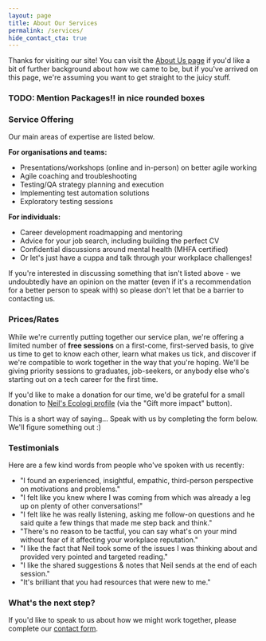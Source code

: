 ```yaml
---
layout: page
title: About Our Services
permalink: /services/
hide_contact_cta: true
---
```


Thanks for visiting our site! You can visit the [About Us page](/about) if you'd like a bit of further background about how we came to be, but if you've arrived on this page, we're assuming you want to get straight to the juicy stuff.

### TODO: Mention Packages!! in nice rounded boxes

### Service Offering

Our main areas of expertise are listed below.

**For organisations and teams:**
* Presentations/workshops (online and in-person) on better agile working
* Agile coaching and troubleshooting
* Testing/QA strategy planning and execution
* Implementing test automation solutions
* Exploratory testing sessions
 
**For individuals:**
* Career development roadmapping and mentoring 
* Advice for your job search, including building the perfect CV 
* Confidential discussions around mental health (MHFA certified)
* Or let's just have a cuppa and talk through your workplace challenges!

If you're interested in discussing something that isn't listed above - we undoubtedly have an opinion on the matter (even if it's a recommendation for a better person to speak with) so please don't let that be a barrier to contacting us.

### Prices/Rates

While we're currently putting together our service plan, we're offering a limited number of **free sessions** on a first-come, first-served basis, to give us time to get to know each other, learn what makes us tick, and discover if we're compatible to work together in the way that you're hoping. We'll be giving priority sessions to graduates, job-seekers, or anybody else who's starting out on a tech career for the first time.

If you'd like to make a donation for our time, we'd be grateful for a small donation to [Neil's Ecologi profile](https://ecologi.com/neilstudd) (via the "Gift more impact" button). 

This is a short way of saying... Speak with us by completing the form below. We'll figure something out :)

### Testimonials

Here are a few kind words from people who've spoken with us recently:

* "I found an experienced, insightful, empathic, third-person perspective on motivations and problems."
* "I felt like you knew where I was coming from which was already a leg up on plenty of other conversations!"
* "I felt like he was really listening, asking me follow-on questions and he said quite a few things that made me step back and think."
* "There's no reason to be tactful, you can say what's on your mind without fear of it affecting your workplace reputation."
* "I like the fact that Neil took some of the issues I was thinking about and provided very pointed and targeted reading."
* "I like the shared suggestions & notes that Neil sends at the end of each session."
* "It's brilliant that you had resources that were new to me."

### What's the next step?

If you'd like to speak to us about how we might work together, please complete our [contact form](/contact).